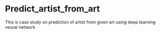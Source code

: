 # Predict_artist_from_art
This is case study on prediction of artist from given art using deep learning neural network
